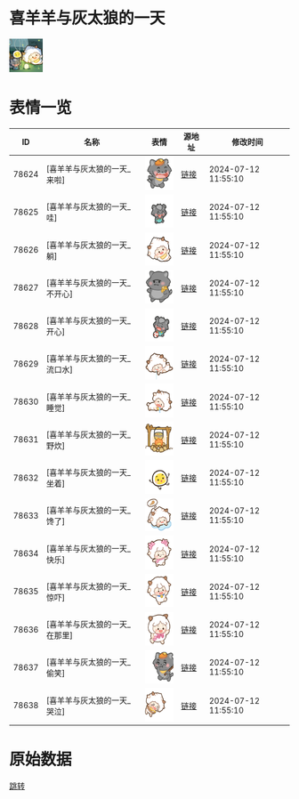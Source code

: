 # 喜羊羊与灰太狼的一天

<img src="./cover.png" height="60" alt="cover" />

# 表情一览

|ID|名称|表情|源地址|修改时间|
|----|----|----|----|----|
|78624|[喜羊羊与灰太狼的一天_来啦]|<img src="./pic/078624_%5B喜羊羊与灰太狼的一天_来啦%5D.png" height="60" alt="来啦"/>|[链接](https://i0.hdslb.com/bfs/garb/2dedb99d10eecab5355437b1784ab5557a4b5891.png)|2024-07-12 11:55:10|
|78625|[喜羊羊与灰太狼的一天_哇]|<img src="./pic/078625_%5B喜羊羊与灰太狼的一天_哇%5D.png" height="60" alt="哇"/>|[链接](https://i0.hdslb.com/bfs/garb/97040479e8ed98d08535f0885cca67a26cec1060.png)|2024-07-12 11:55:10|
|78626|[喜羊羊与灰太狼的一天_躺]|<img src="./pic/078626_%5B喜羊羊与灰太狼的一天_躺%5D.png" height="60" alt="躺"/>|[链接](https://i0.hdslb.com/bfs/garb/dbb48c4319328299cf7d6bdddfbfb692cc3ec42e.png)|2024-07-12 11:55:10|
|78627|[喜羊羊与灰太狼的一天_不开心]|<img src="./pic/078627_%5B喜羊羊与灰太狼的一天_不开心%5D.png" height="60" alt="不开心"/>|[链接](https://i0.hdslb.com/bfs/garb/b2a8d1f0bf1df865148fef20196ad2eb4a732686.png)|2024-07-12 11:55:10|
|78628|[喜羊羊与灰太狼的一天_开心]|<img src="./pic/078628_%5B喜羊羊与灰太狼的一天_开心%5D.png" height="60" alt="开心"/>|[链接](https://i0.hdslb.com/bfs/garb/c3b2d3f774373b2009054243da09d8528c6dfa81.png)|2024-07-12 11:55:10|
|78629|[喜羊羊与灰太狼的一天_流口水]|<img src="./pic/078629_%5B喜羊羊与灰太狼的一天_流口水%5D.png" height="60" alt="流口水"/>|[链接](https://i0.hdslb.com/bfs/garb/7ce3b6828f7988a936a88336e4d1962a75bb4347.png)|2024-07-12 11:55:10|
|78630|[喜羊羊与灰太狼的一天_睡觉]|<img src="./pic/078630_%5B喜羊羊与灰太狼的一天_睡觉%5D.png" height="60" alt="睡觉"/>|[链接](https://i0.hdslb.com/bfs/garb/672ba3167fff601ed8550dea0fa27164ee6fcd3d.png)|2024-07-12 11:55:10|
|78631|[喜羊羊与灰太狼的一天_野炊]|<img src="./pic/078631_%5B喜羊羊与灰太狼的一天_野炊%5D.png" height="60" alt="野炊"/>|[链接](https://i0.hdslb.com/bfs/garb/a1b2db3454b286421b71e2bdcf8ef89ee6c78286.png)|2024-07-12 11:55:10|
|78632|[喜羊羊与灰太狼的一天_坐着]|<img src="./pic/078632_%5B喜羊羊与灰太狼的一天_坐着%5D.png" height="60" alt="坐着"/>|[链接](https://i0.hdslb.com/bfs/garb/d2f5bcc8e1654f14d12688c19ebbc25b433bfed9.png)|2024-07-12 11:55:10|
|78633|[喜羊羊与灰太狼的一天_馋了]|<img src="./pic/078633_%5B喜羊羊与灰太狼的一天_馋了%5D.png" height="60" alt="馋了"/>|[链接](https://i0.hdslb.com/bfs/garb/01f7af68f1b50213e7b42fefef9aa4282feac7bd.png)|2024-07-12 11:55:10|
|78634|[喜羊羊与灰太狼的一天_快乐]|<img src="./pic/078634_%5B喜羊羊与灰太狼的一天_快乐%5D.png" height="60" alt="快乐"/>|[链接](https://i0.hdslb.com/bfs/garb/c994c7bdb5b18c1eacd9d0ab8c1309aebaa203dd.png)|2024-07-12 11:55:10|
|78635|[喜羊羊与灰太狼的一天_惊吓]|<img src="./pic/078635_%5B喜羊羊与灰太狼的一天_惊吓%5D.png" height="60" alt="惊吓"/>|[链接](https://i0.hdslb.com/bfs/garb/9494f88cc3d3b88975455e483872e95e2f20c01c.png)|2024-07-12 11:55:10|
|78636|[喜羊羊与灰太狼的一天_在那里]|<img src="./pic/078636_%5B喜羊羊与灰太狼的一天_在那里%5D.png" height="60" alt="在那里"/>|[链接](https://i0.hdslb.com/bfs/garb/7e88d9a4637a4240a3a3f4b8ffce0ca497783698.png)|2024-07-12 11:55:10|
|78637|[喜羊羊与灰太狼的一天_偷笑]|<img src="./pic/078637_%5B喜羊羊与灰太狼的一天_偷笑%5D.png" height="60" alt="偷笑"/>|[链接](https://i0.hdslb.com/bfs/garb/f355b53edaa56438049065854e3717ce66bbbe71.png)|2024-07-12 11:55:10|
|78638|[喜羊羊与灰太狼的一天_哭泣]|<img src="./pic/078638_%5B喜羊羊与灰太狼的一天_哭泣%5D.png" height="60" alt="哭泣"/>|[链接](https://i0.hdslb.com/bfs/garb/0a350f64aacb5aeab033ed05875c4309580c8fd8.png)|2024-07-12 11:55:10|

# 原始数据

[跳转](./raw.json)

